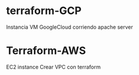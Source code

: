 # terraform-GCP
Instancia VM GoogleCloud corriendo apache server

# Terraform-AWS
EC2 instance 
Crear VPC con terraform

